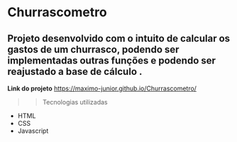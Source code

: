 # Churrascometro
## Projeto desenvolvido com o intuito de calcular os gastos de um churrasco, podendo ser implementadas outras funções e podendo ser reajustado a base de cálculo .

**Link do projeto** https://maximo-junior.github.io/Churrascometro/

>> Tecnologias utilizadas
- HTML
- CSS
- Javascript
